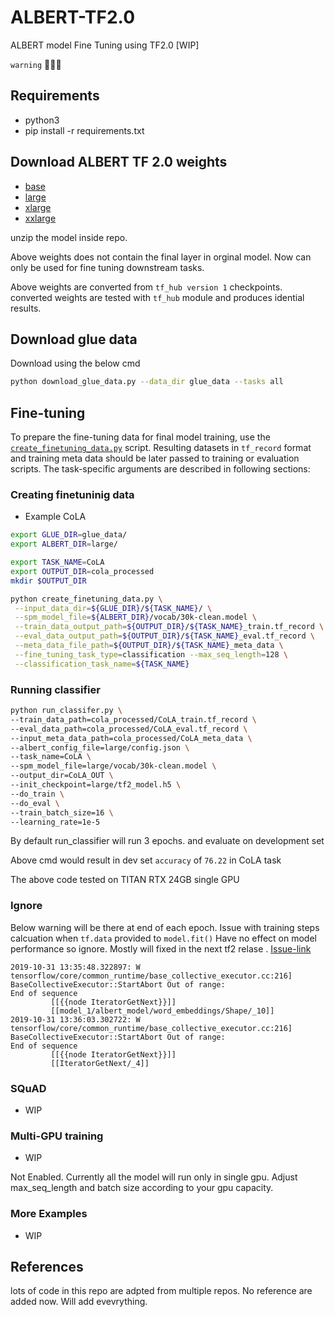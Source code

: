 # ALBERT-TF2.0
ALBERT model Fine Tuning using TF2.0 [WIP] 

`warning` 🐞🐞🐞

## Requirements
- python3
- pip install -r requirements.txt

## Download ALBERT TF 2.0 weights

- [base](https://drive.google.com/open?id=1WDz1193fEo8vROpi-hWn3hveMmddLjpy)
- [large](https://drive.google.com/open?id=1j4ePHivAXHNqqNucZOocwlkyneQyUROl)
- [xlarge](https://drive.google.com/open?id=10o7l7c7Y5UlkSQmFca0_iaRsGIPmJ5Ya)
- [xxlarge](https://drive.google.com/open?id=1gl5lOiAHq29C_sG6GoXLeZJHKDD2Gfju)

unzip the model inside repo.

Above weights does not contain the final layer in orginal model. Now can only be used for fine tuning downstream tasks. 

Above weights are converted from `tf_hub version 1`
 checkpoints. converted weights are tested with `tf_hub` module and produces idential results.


## Download glue data
Download using the below cmd

```bash
python download_glue_data.py --data_dir glue_data --tasks all
```

## Fine-tuning
To prepare the fine-tuning data for final model training, use the
[`create_finetuning_data.py`](./create_finetuning_data.py) script.  Resulting
datasets in `tf_record` format and training meta data should be later passed to
training or evaluation scripts. The task-specific arguments are described in
following sections:

### Creating finetuninig data
* Example CoLA

```bash
export GLUE_DIR=glue_data/
export ALBERT_DIR=large/

export TASK_NAME=CoLA
export OUTPUT_DIR=cola_processed
mkdir $OUTPUT_DIR

python create_finetuning_data.py \
 --input_data_dir=${GLUE_DIR}/${TASK_NAME}/ \
 --spm_model_file=${ALBERT_DIR}/vocab/30k-clean.model \
 --train_data_output_path=${OUTPUT_DIR}/${TASK_NAME}_train.tf_record \
 --eval_data_output_path=${OUTPUT_DIR}/${TASK_NAME}_eval.tf_record \
 --meta_data_file_path=${OUTPUT_DIR}/${TASK_NAME}_meta_data \
 --fine_tuning_task_type=classification --max_seq_length=128 \
 --classification_task_name=${TASK_NAME}
```

### Running classifier

```bash
python run_classifer.py \
--train_data_path=cola_processed/CoLA_train.tf_record \
--eval_data_path=cola_processed/CoLA_eval.tf_record \
--input_meta_data_path=cola_processed/CoLA_meta_data \
--albert_config_file=large/config.json \
--task_name=CoLA \
--spm_model_file=large/vocab/30k-clean.model \
--output_dir=CoLA_OUT \
--init_checkpoint=large/tf2_model.h5 \
--do_train \
--do_eval \
--train_batch_size=16 \
--learning_rate=1e-5
```

By default run_classifier will run 3 epochs. and evaluate on development set

Above cmd would result in dev set `accuracy` of `76.22` in CoLA task

The above code tested on TITAN RTX 24GB single GPU

### Ignore 
Below warning will be there at end of each epoch. Issue with training steps calcuation when `tf.data` provided to `model.fit()`
Have no effect on model performance so ignore. Mostly will fixed in the next tf2 relase . [Issue-link](https://github.com/tensorflow/tensorflow/issues/25254)
```
2019-10-31 13:35:48.322897: W tensorflow/core/common_runtime/base_collective_executor.cc:216] BaseCollectiveExecutor::StartAbort Out of range:
End of sequence
         [[{{node IteratorGetNext}}]]
         [[model_1/albert_model/word_embeddings/Shape/_10]]
2019-10-31 13:36:03.302722: W tensorflow/core/common_runtime/base_collective_executor.cc:216] BaseCollectiveExecutor::StartAbort Out of range:
End of sequence
         [[{{node IteratorGetNext}}]]
         [[IteratorGetNext/_4]]
```


### SQuAD

- WIP


### Multi-GPU training 

- WIP

Not Enabled. Currently all the model will run only in single gpu. Adjust max_seq_length and batch size according to your gpu capacity.

### More Examples 

- WIP

## References

lots of code in this repo are adpted from multiple repos. No reference are added now. Will add evevrything.

